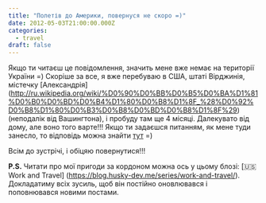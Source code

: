 ```yaml
---
title: "Полетів до Америки, повернуся не скоро =)"
date: 2012-05-03T21:00:00.000Z
categories:
  - travel
draft: false
---
```


Якщо ти читаєш це повідомлення, значить мене вже немає на території України =) Скоріше за все, я вже перебуваю в США, штаті Вірджинія, містечку [Александрія] (http://ru.wikipedia.org/wiki/%D0%90%D0%BB%D0%B5%D0%BA%D1%81%D0%B0%D0%BD%D0%B4%D1%80%D0%B8%D1%8F_%28%D0%92%D0%B8%D1%80%D0%B3%D0%B8%D0%BD%D0%B8%D1%8F%29) (неподалік від Вашингтона), і пробуду там ще 4 місяці. Далекувато від дому, але воно того варте!!! Якщо ти задаєшся питанням, як мене туди занесло, то відповідь можна знайти [тут](http://www.watmos.blogspot.com/2011/09/work-and-travel-usa-what-is-this.html) =)

Всім до зустрічі, і обіцяю повернутися!!!

**P.S.** Читати про мої пригоди за кордоном можна ось у цьому блозі: [🇺🇸 Work and Travel] (https://blog.husky-dev.me/series/work-and-travel/). Докладатиму всіх зусиль, щоб він постійно оновлювався і поповнювався новими постами.
